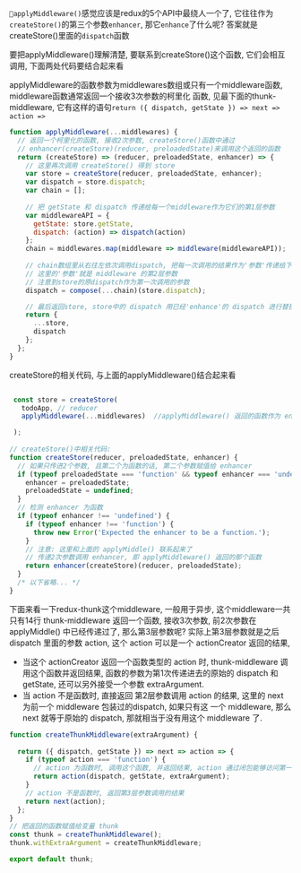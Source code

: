 `applyMiddleware()`感觉应该是redux的5个API中最绕人一个了, 它往往作为`createStore()`的第三个参数`enhancer`, 那它`enhance`了什么呢? 答案就是createStore()里面的`dispatch`函数

要把applyMiddleware()理解清楚, 要联系到createStore()这个函数, 它们会相互调用, 下面两处代码要结合起来看

applyMiddleware的函数参数为middlewares数组或只有一个middleware函数, middleware函数通常返回一个接收3次参数的柯里化
函数, 见最下面的thunk-middleware, 它有这样的语句`return ({ dispatch, getState }) => next => action =>`

```js
function applyMiddleware(...middlewares) {
  // 返回一个柯里化的函数, 接收2次参数, createStore()函数中通过
  // enhancer(createStore)(reducer, preloadedState)来调用这个返回的函数
  return (createStore) => (reducer, preloadedState, enhancer) => {
    // 这里再次调用 createStore() 得到 store 
    var store = createStore(reducer, preloadedState, enhancer);
    var dispatch = store.dispatch;
    var chain = [];
    
    // 把 getState 和 dispatch 传递给每一个middleware作为它们的第1层参数
    var middlewareAPI = {
      getState: store.getState,
      dispatch: (action) => dispatch(action)
    };
    chain = middlewares.map(middleware => middleware(middlewareAPI));
    
    // chain数组里从右往左依次调用dispatch, 把每一次调用的结果作为'参数'传递给下一个middleware(详见之前的compose那篇) 
    // 这里的'参数'就是 middleware 的第2层参数
    // 注意到store的原dispatch作为第一次调用的参数
    dispatch = compose(...chain)(store.dispatch);

    // 最后返回store, store中的 dispatch 用已经'enhance'的 dispatch 进行替换
    return {
      ...store,
      dispatch
    };
  };
}
```
createStore的相关代码, 与上面的applyMiddleware()结合起来看   

```js

 const store = createStore(
   todoApp, // reducer
   applyMiddleware(...middlewares)  //applyMiddleware() 返回的函数作为 enhancer

 );
 
// createStore()中相关代码:
function createStore(reducer, preloadedState, enhancer) {
  // 如果只传进2个参数, 且第二个为函数的话, 第二个参数赋值给 enhancer
  if (typeof preloadedState === 'function' && typeof enhancer === 'undefined') {
    enhancer = preloadedState;
    preloadedState = undefined;
  }
  // 检测 enhancer 为函数
  if (typeof enhancer !== 'undefined') {
    if (typeof enhancer !== 'function') {
      throw new Error('Expected the enhancer to be a function.');
    }
    // 注意: 这里和上面的 applyMiddle() 联系起来了
    // 传递2次参数调用 enhancer, 即 applyMiddleware() 返回的那个函数 
    return enhancer(createStore)(reducer, preloadedState);
  }
  /* 以下省略... */
}
```  


下面来看一下redux-thunk这个middleware, 一般用于异步, 这个middleware一共只有14行
thunk-middleware 返回一个函数, 接收3次参数, 前2次参数在 applyMiddle() 中已经传递过了, 那么第3层参数呢?
实际上第3层参数就是之后 dispatch 里面的参数 action, 这个 action 可以是一个 actionCreator 返回的结果,  
- 当这个 actionCreator 返回一个函数类型的 action 时, thunk-middleware 调用这个函数并返回结果, 函数的参数为第1次传递进去的原始的 
dispatch 和 getState, 还可以另外接受一个参数 extraArgument.  
- 当 action 不是函数时, 直接返回 第2层参数调用 action 的结果, 这里的 next 为前一个 middleware 包装过的dispatch, 如果只有这 一个
middleware, 那么 next 就等于原始的 dispatch, 那就相当于没有用这个 middleware 了.

```js
function createThunkMiddleware(extraArgument) {
  
  return ({ dispatch, getState }) => next => action => {
    if (typeof action === 'function') {
      // action 为函数时, 调用这个函数, 并返回结果, action 通过闭包能够访问第一层参数 dispatch 和 getState
      return action(dispatch, getState, extraArgument);
    }
    // action 不是函数时, 返回第3层参数调用的结果
    return next(action);
  };
}
// 把返回的函数赋值给变量 thunk
const thunk = createThunkMiddleware();
thunk.withExtraArgument = createThunkMiddleware;

export default thunk;  

```
